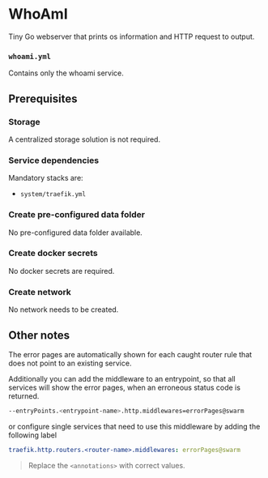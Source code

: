 # WhoAmI

Tiny Go webserver that prints os information and HTTP request to output.

### `whoami.yml`
Contains only the whoami service.

## Prerequisites
### Storage
A centralized storage solution is not required.

### Service dependencies
Mandatory stacks are:
- `system/traefik.yml`

### Create pre-configured data folder
No pre-configured data folder available.

### Create docker secrets
No docker secrets are required.

### Create network
No network needs to be created.

## Other notes
The error pages are automatically shown for each caught router rule that does not point to an existing service.

Additionally you can add the middleware to an entrypoint, so that all services will show the error pages, when an erroneous status code is returned.
```sh
--entryPoints.<entrypoint-name>.http.middlewares=errorPages@swarm
```

or configure single services that need to use this middleware by adding the following label
```yml
traefik.http.routers.<router-name>.middlewares: errorPages@swarm
```

> Replace the `<annotations>` with correct values.